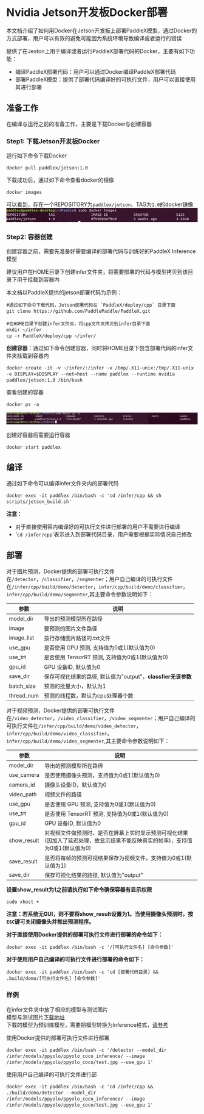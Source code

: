 # Nvidia Jetson开发板Docker部署
本文档介绍了如何用Docker在Jetson开发板上部署PaddleX模型，通过Docker的方式部署，用户可以有效的避免可能因为系统环境导致编译或者运行的错误  

提供了在Jeston上用于编译或者运行PaddleX部署代码的Docker，主要有如下功能：
- 编译PaddleX部署代码：用户可以通过Docker编译PaddleX部署代码
- 部署PaddleX模型：提供了部署代码编译好的可执行文件，用户可以直接使用其进行部署



## 准备工作
在编译与运行之前的准备工作，主要是下载Docker与创建容器  

### Step1: 下载Jetson开发板Docker
运行如下命令下载Docker  

```
docker pull paddlex/jetson:1.0
```  

下载成功后，通过如下命令查看docker的镜像

```
docker images
```
可以看到，存在一个REPOSITORY为`paddlex/jetson`、TAG为`1.0`的docker镜像
![](../images/images.png)  

### Step2: 容器创建
创建容器之前，需要先准备好需要编译的部署代码与训练好的PaddleX Inference模型

建议用户在HOME目录下创建infer文件夹，将需要部署的代码与模型拷贝到该目录下用于挂载到容器内  

本文档以PaddleX提供的jetson部署代码为示例：
```
#通过如下命令下载代码，Jetson部署代码在 `PaddleX/deploy/cpp` 目录下面
git clone https://github.com/PaddlePaddle/PaddleX.git

#在HOME目录下创建infer文件夹，将cpp文件夹拷贝到infer目录下面
mkdir ~/infer
cp -r PaddleX/deploy/cpp ~/infer/
```

**创建容器**：通过如下命令创建容器，同时将HOME目录下包含部署代码的infer文件夹挂载到容器内
 ```
 docker create -it -v ~/infer/:/infer -v /tmp/.X11-unix:/tmp/.X11-unix -e DISPLAY=$DISPLAY --net=host --name paddlex --runtime nvidia paddlex/jetson:1.0 /bin/bash
 ```
查看创建的容器
 ```
 docker ps -a
 ```  

 ![](../images/container.png)  


创建好容器后需要运行容器
```
docker start paddlex
```

## 编译
通过如下命令可以编译infer文件夹内的部署代码
```
docker exec -it paddlex /bin/bash -c 'cd /infer/cpp && sh scripts/jetson_build.sh'
```
**注意**：
- 对于直接使用容内编译好的可执行文件进行部署的用户不需要进行编译
- '`cd /infer/cpp`'表示进入到部署代码目录，用户需要根据实际情况自己修改


## 部署
对于图片预测，Docker提供的部署可执行文件在`/detector`，`/classifier`，`/segmenter`；用户自己编译的可执行文件在`/infer/cpp/build/demo/detector`，`infer/cpp/build/demo/classifier`，`infer/cpp/build/demo/segmenter`,其主要命令参数说明如下：

|  参数   | 说明  |
|  ----  | ----  |
| model_dir  | 导出的预测模型所在路径 |
| image  | 要预测的图片文件路径 |
| image_list  | 按行存储图片路径的.txt文件 |
| use_gpu  | 是否使用 GPU 预测, 支持值为0或1(默认值为0) |
| use_trt  | 是否使用 TensorRT 预测, 支持值为0或1(默认值为0) |
| gpu_id  | GPU 设备ID, 默认值为0 |
| save_dir | 保存可视化结果的路径, 默认值为"output"，**classfier无该参数** |
| batch_size | 预测的批量大小，默认为1 |
| thread_num | 预测的线程数，默认为cpu处理器个数 |  

对于视频预测，Docker提供的部署可执行文件在`/video_detector`，`/video_classifier`，`/video_segmenter`；用户自己编译的可执行文件在`/infer/cpp/build/demo/video_detector`，`infer/cpp/build/demo/video_classifier`，`infer/cpp/build/demo/video_segmenter`,其主要命令参数说明如下：

|  参数   | 说明  |
|  ----  | ----  |
| model_dir  | 导出的预测模型所在路径 |
| use_camera | 是否使用摄像头预测，支持值为0或1(默认值为0) |
| camera_id | 摄像头设备ID，默认值为0 |
| video_path | 视频文件的路径 |
| use_gpu  | 是否使用 GPU 预测, 支持值为0或1(默认值为0) |
| use_trt  | 是否使用 TensorRT 预测, 支持值为0或1(默认值为0) |
| gpu_id  | GPU 设备ID, 默认值为0 |
| show_result | 对视频文件做预测时，是否在屏幕上实时显示预测可视化结果(因加入了延迟处理，故显示结果不能反映真实的帧率)，支持值为0或1(默认值为0) |
| save_result | 是否将每帧的预测可视结果保存为视频文件，支持值为0或1(默认值为1) |
| save_dir | 保存可视化结果的路径, 默认值为"output" |

**设置show_result为1之前请执行如下命令确保容器有显示权限**
```
sudo xhost +
```  

**注意：若系统无GUI，则不要将show_result设置为1。当使用摄像头预测时，按`ESC`键可关闭摄像头并推出预测程序。**

**对于直接使用Docker提供的部署可执行文件进行部署的命令如下：**  
```
docker exec -it paddlex /bin/bash -c '/[可执行文件名] [命令参数]'
```

**对于使用用户自己编译的可执行文件进行部署的命令如下：**  
```
docker exec -it paddlex /bin/bash -c 'cd [部署代码目录] && .build/demo/[可执行文件名] [命令参数]'
```

### 样例
在infer文件夹中放了相应的模型与测试图片  
模型与测试图片[下载地址](https://paddlex.readthedocs.io/zh_CN/develop/train/prediction.html)  
下载的模型为预训练模型，需要把模型转换为Inference格式，[请参考](https://paddlex.readthedocs.io/zh_CN/develop/deploy/export_model.html)

使用Docker提供的部署可执行文件进行部署
```
docker exec -it paddlex /bin/bash -c '/detector --model_dir /infer/models/ppyolo/ppyolo_coco_inference/ --image /infer/models/ppyolo/ppyolo_coco/test.jpg --use_gpu 1'
```

使用用户自己编译的可执行文件进行部
```
docker exec -it paddlex /bin/bash -c 'cd /infer/cpp && ./build/demo/detector --model_dir /infer/models/ppyolo/ppyolo_coco_inference/ --image /infer/models/ppyolo/ppyolo_coco/test.jpg --use_gpu 1'
```
